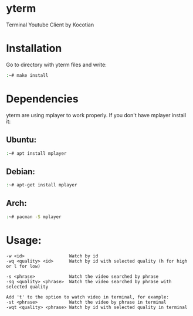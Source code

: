 # yterm
Terminal Youtube Client by Kocotian

# Installation
Go to directory with yterm files and write:
```bash
:~# make install
```

# Dependencies
yterm are using mplayer to work properly. If you don't have mplayer install it:

## Ubuntu:
```bash
:~# apt install mplayer
```

## Debian:
```bash
:~# apt-get install mplayer
```

## Arch:
```bash
:~# pacman -S mplayer
```
# Usage:
	-w <id>                 Watch by id
	-wq <quality> <id>      Watch by id with selected quality (h for high or l for low)
	
	-s <phrase>             Watch the video searched by phrase
	-sq <quality> <phrase>  Watch the video searched by phrase with selected quality

	Add 't' to the option to watch video in terminal, for example:
	-st <phrase>            Watch the video by phrase in terminal
	-wqt <quality> <phrase> Watch by id with selected quality in terminal
